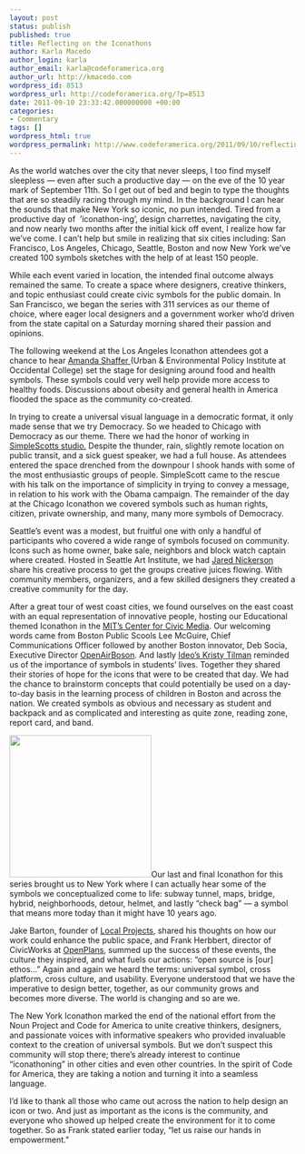```yaml
---
layout: post
status: publish
published: true
title: Reflecting on the Iconathons
author: Karla Macedo
author_login: karla
author_email: karla@codeforamerica.org
author_url: http://kmacedo.com
wordpress_id: 8513
wordpress_url: http://codeforamerica.org/?p=8513
date: 2011-09-10 23:33:42.000000000 +00:00
categories:
- Commentary
tags: []
wordpress_html: true
wordpress_permalink: http://www.codeforamerica.org/2011/09/10/reflecting-on-the-iconathons/
---
```


<p>As the world watches over the city that never sleeps, I too find myself sleepless — even after such a productive day — on the eve of the 10 year mark of September 11th. So I get out of bed and begin to type the thoughts that are so steadily racing through my mind. In the background I can hear the sounds that make New York so iconic, no pun intended. Tired from a productive day of  ’iconathon-ing’, design charrettes, navigating the city, and now nearly two months after the initial kick off event, I realize how far we’ve come. I can’t help but smile in realizing that six cities including: San Francisco, Los Angeles, Chicago, Seattle, Boston and now New York we’ve created 100 symbols sketches with the help of at least 150 people.</p>
<p>While each event varied in location, the intended final outcome always remained the same. To create a space where designers, creative thinkers, and topic enthusiast could create civic symbols for the public domain. In San Francisco, we began the series with 311 services as our theme of choice, where eager local designers and a government worker who’d driven from the state capital on a Saturday morning shared their passion and opinions.</p>
<p>The following weekend at the Los Angeles Iconathon attendees got a chance to hear <a href="http://departments.oxy.edu/uepi/bios/shaffer.htm">Amanda Shaffer </a>(Urban &amp; Environmental Policy Institute at Occidental College) set the stage for designing around food and health symbols. These symbols could very well help provide more access to healthy foods. Discussions about obesity and general health in America flooded the space as the community co-created.</p>
<p>In trying to create a universal visual language in a democratic format, it only made sense that we try Democracy. So we headed to Chicago with Democracy as our theme. There we had the honor of working in <a href="http://simplehonestwork.com/">SimpleScotts studio.</a> Despite the thunder, rain, slightly remote location on public transit, and a sick guest speaker, we had a full house. As attendees entered the space drenched from the downpour I shook hands with some of the most enthusiastic groups of people. SimpleScott came to the rescue with his talk on the importance of simplicity in trying to convey a message, in relation to his work with the Obama campaign. The remainder of the day at the Chicago Iconathon we covered symbols such as human rights, citizen, private ownership, and many, many more symbols of Democracy.</p>
<p>Seattle’s event was a modest, but fruitful one with only a handful of participants who covered a wide range of symbols focused on community. Icons such as home owner, bake sale, neighbors and block watch captain where created. Hosted in Seattle Art Institute, we had <a href="http://www.jthreeconcepts.com/#/">Jared Nickerson</a> share his creative process to get the groups creative juices flowing. With community members, organizers, and a few skilled designers they created a creative community for the day.</p>
<p>After a great tour of west coast cities, we found ourselves on the east coast with an equal representation of innovative people, hosting our Educational themed Iconathon in the <a href="http://civic.mit.edu/">MIT’s Center for Civic Media</a>. Our welcoming words came from Boston Public Scools Lee McGuire, Chief Communications Officer followed by another Boston innovator, Deb Socia, Executive Director <a href="http://openairboston.net/">OpenAirBoson</a>. And lastly <a href="http://designenvy.aiga.org/curator/?user_id=57">Ideo’s Kristy Tilman</a> reminded us of the importance of symbols in students’ lives. Together they shared their stories of hope for the icons that were to be created that day. We had the chance to brainstorm concepts that could potentially be used on a day-to-day basis in the learning process of children in Boston and across the nation. We created symbols as obvious and necessary as student and backpack and as complicated and interesting as quite zone, reading zone, report card, and band.</p>
<p><img class="alignright" src="http://codeforamerica.org/wp-content/uploads/2011/09/394873320.jpeg" width="250px">Our last and final Iconathon for this series brought us to New York where I can actually hear some of the symbols we conceptualized come to life: subway tunnel, maps, bridge, hybrid, neighborhoods, detour, helmet, and lastly “check bag” — a symbol that means more today than it might have 10 years ago.</img></p>
<p>Jake Barton, founder of <a href="http://localprojects.net/">Local Projects</a>, shared his thoughts on how our work could enhance the public space, and Frank Herbbert, director of CivicWorks at <a href="http://openplans.org/">OpenPlans</a>, summed up the success of these events, the culture they inspired, and what fuels our actions: “open source is [our] ethos…” Again and again we heard the terms: universal symbol, cross platform, cross culture, and usability. Everyone understood that we have the imperative to design better, together, as our community grows and becomes more diverse. The world is changing and so are we.</p>
<p>The New York Iconathon marked the end of the national effort from the Noun Project and Code for America to unite creative thinkers, designers, and passionate voices with informative speakers who provided invaluable context to the creation of universal symbols. But we don’t suspect this community will stop there; there’s already interest to continue “iconathoning” in other cities and even other countries. In the spirit of Code for America, they are taking a notion and turning it into a seamless language. </p>
<p>I’d like to thank all those who came out across the nation to help design an icon or two. And just as important as the icons is the community, and everyone who showed up helped create the environment for it to come together. So as Frank stated earlier today, “let us raise our hands in empowerment.”</p>
